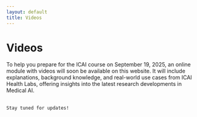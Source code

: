 ```yaml
---
layout: default
title: Videos
---
```


# Videos
<div class="content">
    <p>To help you prepare for the ICAI course on September 19, 2025, an online module with videos will soon be available on this website. It will include explanations, background knowledge, and real-world use cases from ICAI Health Labs, offering insights into the latest research developments in Medical AI. <br><br>
    
    
    Stay tuned for updates!
</p>
</div>
